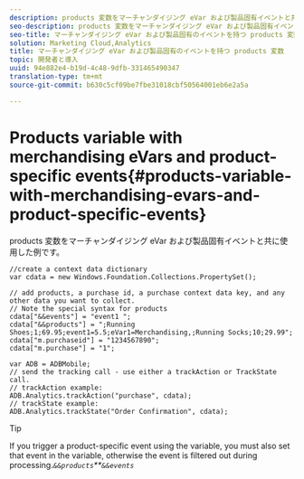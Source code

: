 ```yaml
---
description: products 変数をマーチャンダイジング eVar および製品固有イベントと共に使用した例です。
seo-description: products 変数をマーチャンダイジング eVar および製品固有イベントと共に使用した例です。
seo-title: マーチャンダイジング eVar および製品固有のイベントを持つ products 変数
solution: Marketing Cloud,Analytics
title: マーチャンダイジング eVar および製品固有のイベントを持つ products 変数
topic: 開発者と導入
uuid: 94e882e4-b19d-4c48-9dfb-331465490347
translation-type: tm+mt
source-git-commit: b630c5cf09be7fbe31018cbf50564001eb6e2a5a

---
```



# Products variable with merchandising eVars and product-specific events{#products-variable-with-merchandising-evars-and-product-specific-events}

products 変数をマーチャンダイジング eVar および製品固有イベントと共に使用した例です。

```
//create a context data dictionary 
var cdata = new Windows.Foundation.Collections.PropertySet(); 
  
// add products, a purchase id, a purchase context data key, and any other data you want to collect. 
// Note the special syntax for products 
cdata["&&events"] = "event1 "; 
cdata["&&products"] = ";Running Shoes;1;69.95;event1=5.5;eVar1=Merchandising,;Running Socks;10;29.99"; 
cdata["m.purchaseid"] = "1234567890"; 
cdata["m.purchase"] = "1"; 
  
var ADB = ADBMobile; 
// send the tracking call - use either a trackAction or TrackState call. 
// trackAction example: 
ADB.Analytics.trackAction("purchase", cdata); 
// trackState example: 
ADB.Analytics.trackState("Order Confirmation", cdata);
```

>[!TIP]
>
>If you trigger a product-specific event using the  variable, you must also set that event in the  variable, otherwise the event is filtered out during processing.*`&&products`**`&&events`*

